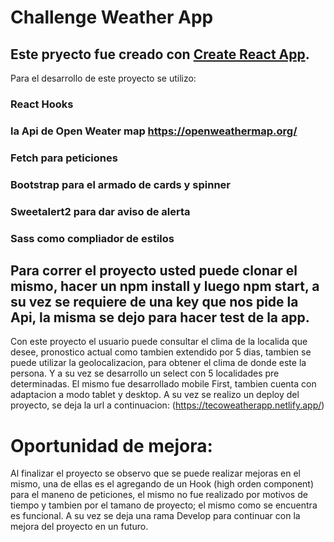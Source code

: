 # Challenge Weather App

## Este pryecto fue creado con [Create React App](https://github.com/facebook/create-react-app).

Para el desarrollo de este proyecto se utilizo:

### React Hooks

### la Api de Open Weater map https://openweathermap.org/

### Fetch para peticiones

### Bootstrap para el armado de cards y spinner

### Sweetalert2 para dar aviso de alerta

### Sass como compliador de estilos

## Para correr el proyecto usted puede clonar el mismo, hacer un npm install y luego npm start, a su vez se requiere de una key que nos pide la Api, la misma se dejo para hacer test de la app.

Con este proyecto el usuario puede consultar el clima de la localida que desee, pronostico actual como tambien extendido por 5 dias, tambien se puede utilizar la geolocalizacion,
para obtener el clima de donde este la persona. Y a su vez se desarrollo un select con 5 localidades pre determinadas. El mismo fue desarrollado mobile First, tambien cuenta con adaptacion a modo tablet y desktop. A su vez se realizo un deploy del proyecto, se deja la url a continuacion: (https://tecoweatherapp.netlify.app/)

# Oportunidad de mejora:

Al finalizar el proyecto se observo que se puede realizar mejoras en el mismo, una de ellas es el agregando de un Hook (high orden component) para el maneno de peticiones, el mismo no fue realizado por motivos de tiempo y tambien por el tamano de proyecto; el mismo como se encuentra es funcional. A su vez se deja una rama Develop para continuar con la mejora del proyecto en un futuro.
